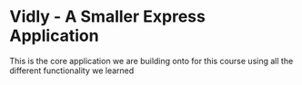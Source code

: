 # Vidly - A Smaller Express Application
This is the core application we are building onto for this course using all the different functionality we learned
